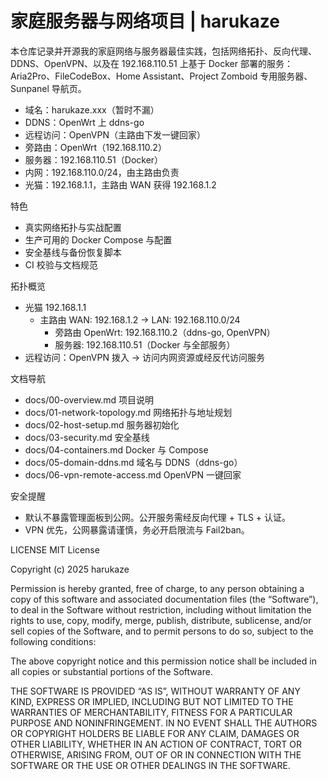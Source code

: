# 家庭服务器与网络项目 | harukaze

本仓库记录并开源我的家庭网络与服务器最佳实践，包括网络拓扑、反向代理、DDNS、OpenVPN、以及在 192.168.110.51 上基于 Docker 部署的服务：Aria2Pro、FileCodeBox、Home Assistant、Project Zomboid 专用服务器、Sunpanel 导航页。

- 域名：harukaze.xxx（暂时不漏）
- DDNS：OpenWrt 上 ddns-go
- 远程访问：OpenVPN（主路由下发一键回家）
- 旁路由：OpenWrt（192.168.110.2）
- 服务器：192.168.110.51（Docker）
- 内网：192.168.110.0/24，由主路由负责
- 光猫：192.168.1.1，主路由 WAN 获得 192.168.1.2

特色
- 真实网络拓扑与实战配置
- 生产可用的 Docker Compose 与配置
- 安全基线与备份恢复脚本
- CI 校验与文档规范

拓扑概览
- 光猫 192.168.1.1
  - 主路由 WAN: 192.168.1.2 -> LAN: 192.168.110.0/24
    - 旁路由 OpenWrt: 192.168.110.2（ddns-go, OpenVPN）
    - 服务器: 192.168.110.51（Docker 与全部服务）
- 远程访问：OpenVPN 拨入 -> 访问内网资源或经反代访问服务

文档导航
- docs/00-overview.md 项目说明
- docs/01-network-topology.md 网络拓扑与地址规划
- docs/02-host-setup.md 服务器初始化
- docs/03-security.md 安全基线
- docs/04-containers.md Docker 与 Compose
- docs/05-domain-ddns.md 域名与 DDNS（ddns-go）
- docs/06-vpn-remote-access.md OpenVPN 一键回家


安全提醒
- 默认不暴露管理面板到公网。公开服务需经反向代理 + TLS + 认证。
- VPN 优先，公网暴露请谨慎，务必开启限流与 Fail2ban。

LICENSE
MIT License

Copyright (c) 2025 harukaze

Permission is hereby granted, free of charge, to any person obtaining a copy of this software and associated documentation files (the “Software”), to deal in the Software without restriction, including without limitation the rights to use, copy, modify, merge, publish, distribute, sublicense, and/or sell copies of the Software, and to permit persons to do so, subject to the following conditions:

The above copyright notice and this permission notice shall be included in all copies or substantial portions of the Software.

THE SOFTWARE IS PROVIDED “AS IS”, WITHOUT WARRANTY OF ANY KIND, EXPRESS OR IMPLIED, INCLUDING BUT NOT LIMITED TO THE WARRANTIES OF MERCHANTABILITY, FITNESS FOR A PARTICULAR PURPOSE AND NONINFRINGEMENT. IN NO EVENT SHALL THE AUTHORS OR COPYRIGHT HOLDERS BE LIABLE FOR ANY CLAIM, DAMAGES OR OTHER LIABILITY, WHETHER IN AN ACTION OF CONTRACT, TORT OR OTHERWISE, ARISING FROM, OUT OF OR IN CONNECTION WITH THE SOFTWARE OR THE USE OR OTHER DEALINGS IN THE SOFTWARE.